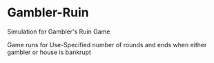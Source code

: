 # Gambler-Ruin
Simulation for Gambler's Ruin Game

Game runs for Use-Specified number of rounds and ends when either gambler or house is bankrupt
